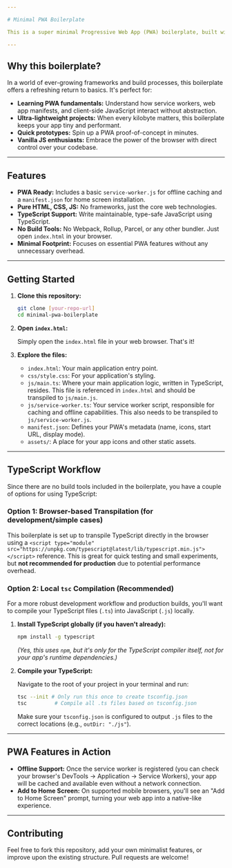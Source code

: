 ```yaml
---

# Minimal PWA Boilerplate

This is a super minimal Progressive Web App (PWA) boilerplate, built with **zero frameworks**, **no Node.js**, and **no NPM**. It's designed for developers who want a pure HTML, CSS, JavaScript, and TypeScript foundation to build fast, reliable, and engaging web applications without any external dependencies or complex build tooling.

---
```


## Why this boilerplate?

In a world of ever-growing frameworks and build processes, this boilerplate offers a refreshing return to basics. It's perfect for:

* **Learning PWA fundamentals:** Understand how service workers, web app manifests, and client-side JavaScript interact without abstraction.
* **Ultra-lightweight projects:** When every kilobyte matters, this boilerplate keeps your app tiny and performant.
* **Quick prototypes:** Spin up a PWA proof-of-concept in minutes.
* **Vanilla JS enthusiasts:** Embrace the power of the browser with direct control over your codebase.

---

## Features

* **PWA Ready:** Includes a basic `service-worker.js` for offline caching and a `manifest.json` for home screen installation.
* **Pure HTML, CSS, JS:** No frameworks, just the core web technologies.
* **TypeScript Support:** Write maintainable, type-safe JavaScript using TypeScript.
* **No Build Tools:** No Webpack, Rollup, Parcel, or any other bundler. Just open `index.html` in your browser.
* **Minimal Footprint:** Focuses on essential PWA features without any unnecessary overhead.

---

## Getting Started

1.  **Clone this repository:**

    ```bash
    git clone [your-repo-url]
    cd minimal-pwa-boilerplate
    ```

2.  **Open `index.html`:**

    Simply open the `index.html` file in your web browser. That's it!

3.  **Explore the files:**

    * `index.html`: Your main application entry point.
    * `css/style.css`: For your application's styling.
    * `js/main.ts`: Where your main application logic, written in TypeScript, resides. This file is referenced in `index.html` and should be transpiled to `js/main.js`.
    * `js/service-worker.ts`: Your service worker script, responsible for caching and offline capabilities. This also needs to be transpiled to `js/service-worker.js`.
    * `manifest.json`: Defines your PWA's metadata (name, icons, start URL, display mode).
    * `assets/`: A place for your app icons and other static assets.

---

## TypeScript Workflow

Since there are no build tools included in the boilerplate, you have a couple of options for using TypeScript:

### Option 1: Browser-based Transpilation (for development/simple cases)

This boilerplate is set up to transpile TypeScript directly in the browser using a `<script type="module" src="https://unpkg.com/typescript@latest/lib/typescript.min.js"></script>` reference. This is great for quick testing and small experiments, but **not recommended for production** due to potential performance overhead.

### Option 2: Local `tsc` Compilation (Recommended)

For a more robust development workflow and production builds, you'll want to compile your TypeScript files (`.ts`) into JavaScript (`.js`) locally.

1.  **Install TypeScript globally (if you haven't already):**

    ```bash
    npm install -g typescript
    ```

    *(Yes, this uses `npm`, but it's only for the TypeScript compiler itself, not for your app's runtime dependencies.)*

2.  **Compile your TypeScript:**

    Navigate to the root of your project in your terminal and run:

    ```bash
    tsc --init # Only run this once to create tsconfig.json
    tsc         # Compile all .ts files based on tsconfig.json
    ```

    Make sure your `tsconfig.json` is configured to output `.js` files to the correct locations (e.g., `outDir: "./js"`).

---

## PWA Features in Action

* **Offline Support:** Once the service worker is registered (you can check your browser's DevTools -> Application -> Service Workers), your app will be cached and available even without a network connection.
* **Add to Home Screen:** On supported mobile browsers, you'll see an "Add to Home Screen" prompt, turning your web app into a native-like experience.

---

## Contributing

Feel free to fork this repository, add your own minimalist features, or improve upon the existing structure. Pull requests are welcome!
